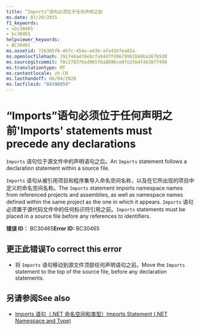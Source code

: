 ```yaml
---
title: “Imports”语句必须位于任何声明之前
ms.date: 07/20/2015
f1_keywords:
- vbc30465
- bc30465
helpviewer_keywords:
- BC30465
ms.assetid: 726365f6-d6fc-454a-a43b-afa41bfea82a
ms.openlocfilehash: 191744a478ebcfa9447fd9679961b66ba167b5d0
ms.sourcegitcommit: f8c270376ed905f6a8896ce0fe25b4f4b38ff498
ms.translationtype: MT
ms.contentlocale: zh-CN
ms.lasthandoff: 06/04/2020
ms.locfileid: "84396059"
---
```

# <a name="imports-statements-must-precede-any-declarations"></a><span data-ttu-id="e3142-102">“Imports”语句必须位于任何声明之前</span><span class="sxs-lookup"><span data-stu-id="e3142-102">'Imports' statements must precede any declarations</span></span>
<span data-ttu-id="e3142-103">`Imports` 语句位于源文件中的声明语句之后。</span><span class="sxs-lookup"><span data-stu-id="e3142-103">An `Imports` statement follows a declaration statement within a source file.</span></span>  
  
 <span data-ttu-id="e3142-104">`Imports` 语句从被引用项目和程序集导入命名空间名称，以及在它所出现的项目中定义的命名空间名称。</span><span class="sxs-lookup"><span data-stu-id="e3142-104">The `Imports` statement imports namespace names from referenced projects and assemblies, as well as namespace names defined within the same project as the one in which it appears.</span></span> <span data-ttu-id="e3142-105">`Imports` 语句必须置于源代码文件中的任何标识符引用之前。</span><span class="sxs-lookup"><span data-stu-id="e3142-105">`Imports` statements must be placed in a source file before any references to identifiers.</span></span>  
  
 <span data-ttu-id="e3142-106">**错误 ID：** BC30465</span><span class="sxs-lookup"><span data-stu-id="e3142-106">**Error ID:** BC30465</span></span>  
  
## <a name="to-correct-this-error"></a><span data-ttu-id="e3142-107">更正此错误</span><span class="sxs-lookup"><span data-stu-id="e3142-107">To correct this error</span></span>  
  
- <span data-ttu-id="e3142-108">将 `Imports` 语句移动到源文件顶部任何声明语句之前。</span><span class="sxs-lookup"><span data-stu-id="e3142-108">Move the `Imports` statement to the top of the source file, before any declaration statements.</span></span>  
  
## <a name="see-also"></a><span data-ttu-id="e3142-109">另请参阅</span><span class="sxs-lookup"><span data-stu-id="e3142-109">See also</span></span>

- [<span data-ttu-id="e3142-110">Imports 语句（.NET 命名空间和类型）</span><span class="sxs-lookup"><span data-stu-id="e3142-110">Imports Statement (.NET Namespace and Type)</span></span>](../language-reference/statements/imports-statement-net-namespace-and-type.md)
